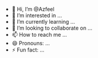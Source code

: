- 👋 Hi, I’m @Azfeel
- 👀 I’m interested in ...
- 🌱 I’m currently learning ...
- 💞️ I’m looking to collaborate on ...
- 📫 How to reach me ...
- 😄 Pronouns: ...
- ⚡ Fun fact: ...

<!---
Azfeel/Azfeel is a ✨ special ✨ repository because its `README.md` (this file) appears on your GitHub profile.
You can click the Preview link to take a look at your changes.
--->
